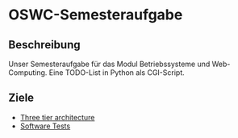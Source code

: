 # OSWC-Semesteraufgabe

## Beschreibung
Unser Semesteraufgabe für das Modul Betriebssysteme und Web-Computing. Eine TODO-List in Python als CGI-Script.

## Ziele
- [Three tier architecture](https://www.youtube.com/watch?v=n4J30QEFjDk)
- [Software Tests](https://www.youtube.com/watch?v=DhUpxWjOhME&t=115s)
